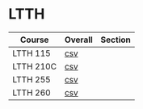 # LTTH

| Course | Overall | Section |
| ------ | ------- | ------- |
| LTTH 115 | [csv](https://github.com/UCSD-Historical-Enrollment-Data/2024Spring/blob/main/overall/LTTH%20115.csv) |  |
| LTTH 210C | [csv](https://github.com/UCSD-Historical-Enrollment-Data/2024Spring/blob/main/overall/LTTH%20210C.csv) |  |
| LTTH 255 | [csv](https://github.com/UCSD-Historical-Enrollment-Data/2024Spring/blob/main/overall/LTTH%20255.csv) |  |
| LTTH 260 | [csv](https://github.com/UCSD-Historical-Enrollment-Data/2024Spring/blob/main/overall/LTTH%20260.csv) |  |
